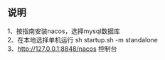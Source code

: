 ## 说明
1、按指南安装nacos，选择mysql数据库  
2、在本地选择单机运行 sh startup.sh -m standalone   
3、http://127.0.0.1:8848/nacos 控制台

